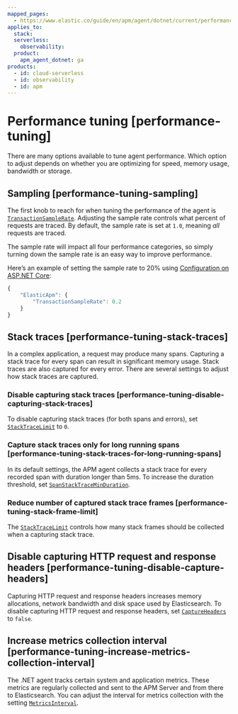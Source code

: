 ```yaml
---
mapped_pages:
  - https://www.elastic.co/guide/en/apm/agent/dotnet/current/performance-tuning.html
applies_to:
  stack:
  serverless:
    observability:
  product:
    apm_agent_dotnet: ga
products:
  - id: cloud-serverless
  - id: observability
  - id: apm
---
```


# Performance tuning [performance-tuning]

There are many options available to tune agent performance. Which option to adjust depends on whether you are optimizing for speed, memory usage, bandwidth or storage.


## Sampling [performance-tuning-sampling]

The first knob to reach for when tuning the performance of the agent is [`TransactionSampleRate`](/reference/config-core.md#config-transaction-sample-rate). Adjusting the sample rate controls what percent of requests are traced. By default, the sample rate is set at `1.0`, meaning *all* requests are traced.

The sample rate will impact all four performance categories, so simply turning down the sample rate is an easy way to improve performance.

Here’s an example of setting the sample rate to 20% using [Configuration on ASP.NET Core](/reference/configuration-on-asp-net-core.md):

```js
{
    "ElasticApm": {
        "TransactionSampleRate": 0.2
    }
}
```


## Stack traces [performance-tuning-stack-traces]

In a complex application, a request may produce many spans. Capturing a stack trace for every span can result in significant memory usage. Stack traces are also captured for every error. There are several settings to adjust how stack traces are captured.


### Disable capturing stack traces [performance-tuning-disable-capturing-stack-traces]

To disable capturing stack traces (for both spans and errors), set [`StackTraceLimit`](/reference/config-stacktrace.md#config-stack-trace-limit) to `0`.


### Capture stack traces only for long running spans [performance-tuning-stack-traces-for-long-running-spans]

In its default settings, the APM agent collects a stack trace for every recorded span with duration longer than 5ms. To increase the duration threshold, set [`SpanStackTraceMinDuration`](/reference/config-stacktrace.md#config-span-stack-trace-min-duration).


### Reduce number of captured stack trace frames [performance-tuning-stack-frame-limit]

The [`StackTraceLimit`](/reference/config-stacktrace.md#config-stack-trace-limit) controls how many stack frames should be collected when a capturing stack trace.


## Disable capturing HTTP request and response headers [performance-tuning-disable-capture-headers]

Capturing HTTP request and response headers increases memory allocations, network bandwidth and disk space used by Elasticsearch. To disable capturing HTTP request and response headers, set [`CaptureHeaders`](/reference/config-http.md#config-capture-headers) to `false`.


## Increase metrics collection interval [performance-tuning-increase-metrics-collection-interval]

The .NET agent tracks certain system and application metrics. These metrics are regularly collected and sent to the APM Server and from there to Elasticsearch. You can adjust the interval for metrics collection with the setting [`MetricsInterval`](/reference/config-reporter.md#config-metrics-interval).

